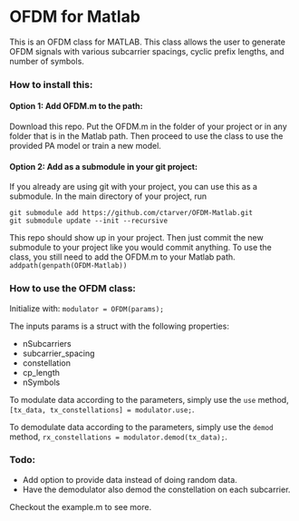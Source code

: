 # OFDM for Matlab

This is an OFDM class for MATLAB. This class allows the user to generate OFDM signals with various subcarrier spacings, cyclic prefix lengths, and number of symbols.

### How to install this: 
#### Option 1: Add OFDM.m to the path:
Download this repo. Put the OFDM.m in the folder of your project or in any folder that is in the Matlab path. Then proceed to use the class to use the provided PA model or train a new model. 

#### Option 2: Add as a submodule in your git project:
If you already are using git with your project, you can use this as a submodule. In the main directory of your project, run
```
git submodule add https://github.com/ctarver/OFDM-Matlab.git
git submodule update --init --recursive
```
This repo should show up in your project. Then just commit the new submodule to your project like you would commit anything. 
To use the class, you still need to add the OFDM.m to your Matlab path.
```addpath(genpath(OFDM-Matlab))```

### How to use the OFDM class:
Initialize with:
`modulator = OFDM(params);`

The inputs params is a struct with the following properties:
  - nSubcarriers
  - subcarrier_spacing
  - constellation
  - cp_length
  - nSymbols
  
To modulate data according to the parameters, simply use the `use` method, `[tx_data, tx_constellations] = modulator.use;`. 

To demodulate data according to the parameters, simply use the `demod` method, `rx_constellations = modulator.demod(tx_data);`.

 ### Todo:
 - Add option to provide data instead of doing random data. 
 - Have the demodulator also demod the constellation on each subcarrier. 

Checkout the example.m to see more.             
